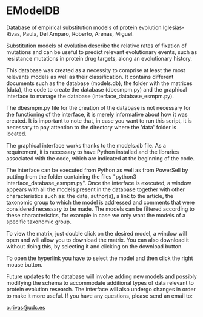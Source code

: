 # EModelDB
Database of empirical substitution models of protein evolution
Iglesias-Rivas, Paula, Del Amparo, Roberto,  Arenas, Miguel.

Substitution models of evolution describe the relative rates of fixation of mutations and can be useful to predict relevant evolutionary
events, such as resistance mutations in protein drug targets, along an evolutionary history.

This database was created as a necessity to comprise at least the most relevants models as well as their classification. 
It contains different documents such as the database (models.db), the folder with the matrices (data),
the code to create the database (dbesmpm.py) and the graphical interface to manage the database (interface_database_esmpm.py). 

The dbesmpm.py file for the creation of the database is not necessary for the functioning of the interface, 
it is merely informative about how it was created. It is important to note that, in case you want 
to run this script, it is necessary to pay attention to the directory where the 'data' folder is located.

The graphical interface works thanks to the models.db file. As a requirement, it is necessary to have
Python installed and the libraries associated with the code, which are indicated at the beginning of the code.  

The interface can be executed from Python as well as from PowerSell by putting from the folder containing the files 
"python3 interface_database_esmpm.py". Once the interface is executed, a window appears with all the models present in
the database together with other characteristics such as: the date, author(s), a link to the article, the taxonomic 
group to which the model is addressed and comments that were considered necessary to be made.  The models can be 
filtered according to these characteristics, for example in case we only want the models of a specific taxonomic group.

To view the matrix, just double click on the desired model, a window will open and will allow you to download
the matrix. You can also download it without doing this, by selecting it and clicking on the download button. 

To open the hyperlink you have to select the model and then click the right mouse button.

Future updates to the database will involve adding new models and possibly modifying the schema to accommodate additional types of data 
relevant to protein evolution research. The interface will also undergo changes in order to make it more useful. 
If you have any questions, please send an email to:

p.rivas@udc.es

